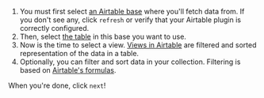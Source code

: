 1. You must first select [an Airtable base](https://support.airtable.com/hc/en-us/articles/202576419-Introduction-to-Airtable-bases#:~:text=An%20Airtable%20base%20contains%20all,contain%20multiple%20tables%20of%20content.) where you'll fetch data from. If you don't see any, click `refresh` or verify that your Airtable plugin is correctly configured.
2. Then, select [the table](https://support.airtable.com/hc/en-us/articles/360021333094-Getting-started-tables-records-and-fields#table) in this base you want to use.
3. Now is the time to select a view. [Views in Airtable](https://support.airtable.com/hc/en-us/articles/360042311914-What-is-a-view-) are filtered and sorted representation of the data in a table.
4. Optionally, you can filter and sort data in your collection. Filtering is based on [Airtable's formulas](https://support.airtable.com/hc/en-us/articles/203255215-Formula-field-reference).

When you're done, click `next`!
